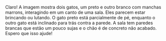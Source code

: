 Claro! A imagem mostra dois gatos, um preto e outro branco com manchas marrons, interagindo em um canto de uma sala. Eles parecem estar brincando ou lutando. O gato preto está parcialmente de pé, enquanto o outro gato está inclinado para trás contra a parede. A sala tem paredes brancas que estão um pouco sujas e o chão é de concreto não acabado. Espero que isso ajude!
